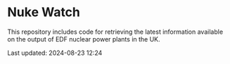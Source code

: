 # Nuke Watch

This repository includes code for retrieving the latest information available on the output of EDF nuclear power plants in the UK.

Last updated: 2024-08-23 12:24
